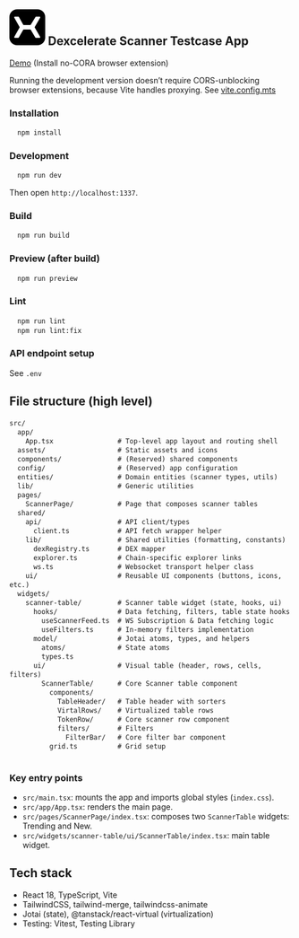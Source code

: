 ## ![](./src/assets/favicon.svg) Dexcelerate Scanner Testcase App

[Demo](https://scanner-app-git-develop-andreistarcows-projects.vercel.app/)
(Install no-CORA browser extension)

Running the development version doesn’t require CORS-unblocking browser extensions, because Vite handles proxying.
See [vite.config.mts](./vite.config.mts) 


### Installation
```bash
  npm install
```

### Development
```bash
  npm run dev

```
Then open `http://localhost:1337`.

### Build
```bash
  npm run build
```

### Preview (after build)
```bash
  npm run preview
```

### Lint
```bash
  npm run lint
  npm run lint:fix
```

### API endpoint setup

See ```.env```

## File structure (high level)
```text
src/
  app/
    App.tsx                # Top-level app layout and routing shell
  assets/                  # Static assets and icons
  components/              # (Reserved) shared components
  config/                  # (Reserved) app configuration
  entities/                # Domain entities (scanner types, utils)
  lib/                     # Generic utilities
  pages/
    ScannerPage/           # Page that composes scanner tables
  shared/
    api/                   # API client/types
      client.ts            # API fetch wrapper helper
    lib/                   # Shared utilities (formatting, constants)
      dexRegistry.ts       # DEX mapper
      explorer.ts          # Chain-specific explorer links
      ws.ts                # Websocket transport helper class
    ui/                    # Reusable UI components (buttons, icons, etc.)
  widgets/
    scanner-table/         # Scanner table widget (state, hooks, ui)
      hooks/               # Data fetching, filters, table state hooks
        useScannerFeed.ts  # WS Subscription & Data fetching logic
        useFilters.ts      # In-memory filters implementation
      model/               # Jotai atoms, types, and helpers
        atoms/             # State atoms
        types.ts
      ui/                  # Visual table (header, rows, cells, filters)
        ScannerTable/      # Core Scanner table component
          components/
            TableHeader/   # Table header with sorters
            VirtalRows/    # Virtualized table rows
            TokenRow/      # Core scanner row component
            filters/       # Filters
              FilterBar/   # Core filter bar component
          grid.ts          # Grid setup
         
```

### Key entry points
- `src/main.tsx`: mounts the app and imports global styles (`index.css`).
- `src/app/App.tsx`: renders the main page.
- `src/pages/ScannerPage/index.tsx`: composes two `ScannerTable` widgets: Trending and New.
- `src/widgets/scanner-table/ui/ScannerTable/index.tsx`: main table widget.

## Tech stack
- React 18, TypeScript, Vite
- TailwindCSS, tailwind-merge, tailwindcss-animate
- Jotai (state), @tanstack/react-virtual (virtualization)
- Testing: Vitest, Testing Library

